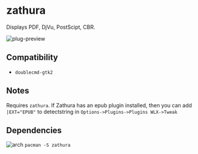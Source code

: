 zathura
========
Displays PDF, DjVu, PostScipt, CBR.

![plug-preview](https://i.imgur.com/tulFpUd.png)

## Compatibility
- `doublecmd-gtk2`

## Notes
Requires `zathura`. If Zathura has an epub plugin installed, then you can add `|EXT="EPUB"` to detectstring in `Options->Plugins->Plugins WLX->Tweak`

## Dependencies
![arch](https://wiki.archlinux.org/favicon.ico) `pacman -S zathura`
